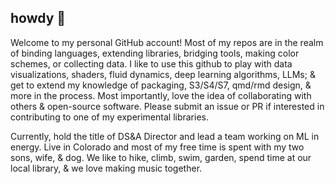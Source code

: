 ## howdy 👋

<!--
**frankiethull/frankiethull** is a ✨ _special_ ✨ repository because its `README.md` (this file) appears on your GitHub profile.

Here are some ideas to get you started:

- 🔭 I’m currently working on ...
- 🌱 I’m currently learning ...
- 👯 I’m looking to collaborate on ...
- 🤔 I’m looking for help with ...
- 💬 Ask me about ...
- 📫 How to reach me: ...
- 😄 Pronouns: ...
- ⚡ Fun fact: ...
-->

Welcome to my personal GitHub account! Most of my repos are in the realm of binding languages, extending libraries, bridging tools, making color schemes, or collecting data. I like to use this github to play with data visualizations, shaders, fluid dynamics, deep learning algorithms, LLMs; & get to extend my knowledge of packaging, S3/S4/S7, qmd/rmd design, & more in the process. Most importantly, love the idea of collaborating with others & open-source software. Please submit an issue or PR if interested in contributing to one of my experimental libraries.  

Currently, hold the title of DS&A Director and lead a team working on ML in energy. Live in Colorado and most of my free time is spent with my two sons, wife, & dog. We like to hike, climb, swim, garden, spend time at our local library, & we love making music together. 
